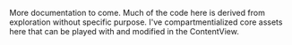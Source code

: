More documentation to come. Much of the code here is derived from exploration without specific purpose. I've compartmentialized core assets here that can be played with and modified in the ContentView.
